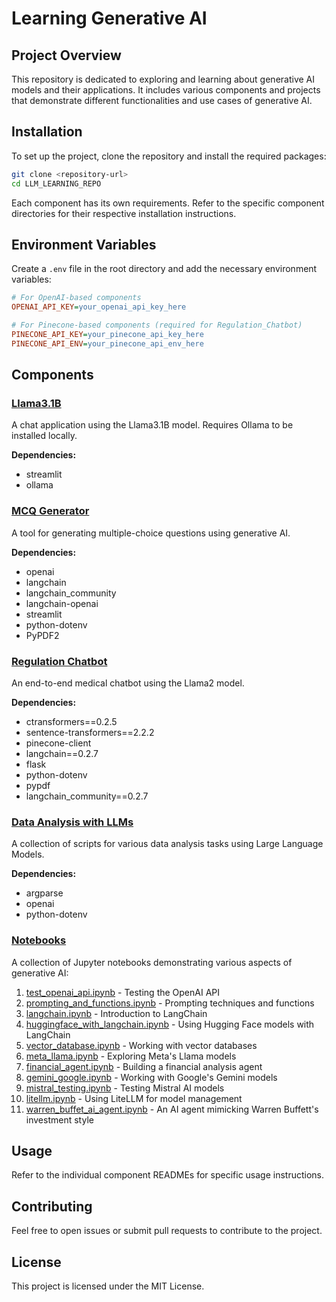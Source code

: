 # Learning Generative AI

## Project Overview

This repository is dedicated to exploring and learning about generative AI models and their applications. It includes various components and projects that demonstrate different functionalities and use cases of generative AI.

## Installation

To set up the project, clone the repository and install the required packages:

```bash
git clone <repository-url>
cd LLM_LEARNING_REPO
```

Each component has its own requirements. Refer to the specific component directories for their respective installation instructions.

## Environment Variables

Create a `.env` file in the root directory and add the necessary environment variables:

```ini
# For OpenAI-based components
OPENAI_API_KEY=your_openai_api_key_here

# For Pinecone-based components (required for Regulation_Chatbot)
PINECONE_API_KEY=your_pinecone_api_key_here
PINECONE_API_ENV=your_pinecone_api_env_here
```

## Components

### [Llama3.1B](Llama3.1B/README.md)
A chat application using the Llama3.1B model. Requires Ollama to be installed locally.

**Dependencies:**
- streamlit
- ollama

### [MCQ Generator](MCQ_Generator/README.md)
A tool for generating multiple-choice questions using generative AI.

**Dependencies:**
- openai
- langchain
- langchain_community
- langchain-openai
- streamlit
- python-dotenv
- PyPDF2

### [Regulation Chatbot](Regulation_Chatbot/README.md)
An end-to-end medical chatbot using the Llama2 model.

**Dependencies:**
- ctransformers==0.2.5
- sentence-transformers==2.2.2
- pinecone-client
- langchain==0.2.7
- flask
- python-dotenv
- pypdf
- langchain_community==0.2.7

### [Data Analysis with LLMs](Data%20Analysis%20with%20LLMs/README.md)
A collection of scripts for various data analysis tasks using Large Language Models.

**Dependencies:**
- argparse
- openai
- python-dotenv

### [Notebooks](Notebooks/)
A collection of Jupyter notebooks demonstrating various aspects of generative AI:

1. [test_openai_api.ipynb](Notebooks/1.%20test_openai_api.ipynb) - Testing the OpenAI API
2. [prompting_and_functions.ipynb](Notebooks/2.%20prompting_and_functions.ipynb) - Prompting techniques and functions
3. [langchain.ipynb](Notebooks/3.%20langchain.ipynb) - Introduction to LangChain
4. [huggingface_with_langchain.ipynb](Notebooks/4.%20huggingface_with_langchain.ipynb) - Using Hugging Face models with LangChain
5. [vector_database.ipynb](Notebooks/5.%20vector_database.ipynb) - Working with vector databases
6. [meta_llama.ipynb](Notebooks/6.%20meta_llama.ipynb) - Exploring Meta's Llama models
7. [financial_agent.ipynb](Notebooks/7.%20financial_agent.ipynb) - Building a financial analysis agent
8. [gemini_google.ipynb](Notebooks/8.%20gemini_google.ipynb) - Working with Google's Gemini models
9. [mistral_testing.ipynb](Notebooks/9.%20mistral_testing.ipynb) - Testing Mistral AI models
10. [litellm.ipynb](Notebooks/10.%20litellm.ipynb) - Using LiteLLM for model management
11. [warren_buffet_ai_agent.ipynb](Notebooks/11.%20warren_buffet_ai_agent.ipynb) - An AI agent mimicking Warren Buffett's investment style

## Usage

Refer to the individual component READMEs for specific usage instructions.

## Contributing

Feel free to open issues or submit pull requests to contribute to the project.

## License

This project is licensed under the MIT License.